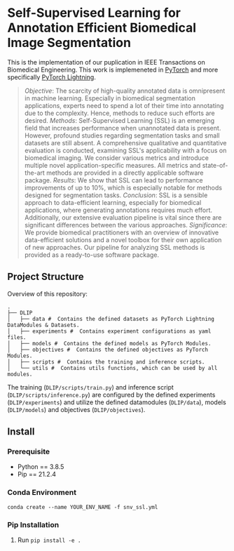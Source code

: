 # Self-Supervised Learning for Annotation Efficient Biomedical Image Segmentation

This is the implementation of our puplication in IEEE Transactions on Biomedical Engineering. This work is implemeneted in [PyTorch](https://pytorch.org/) and more specifically [PyTorch Lightning](https://www.pytorchlightning.ai/).


>*Objective*: The scarcity of high-quality annotated data is omnipresent in machine learning. Especially in biomedical segmentation applications, experts need to spend a lot of their time into annotating due to the complexity. Hence, methods to reduce such efforts are desired. *Methods*: Self-Supervised Learning (SSL) is an emerging field that increases performance when unannotated data is present. However, profound studies regarding segmentation tasks and small datasets are still absent. A comprehensive qualitative and quantitative evaluation is conducted, examining SSL's applicability with a focus on biomedical imaging. We consider various metrics and introduce multiple novel application-specific measures. All metrics and state-of-the-art methods are provided in a directly applicable software package. *Results*: We show that SSL can lead to performance improvements of up to 10\%, which is especially notable for methods designed for segmentation tasks. *Conclusion*: SSL is a sensible approach to data-efficient learning, especially for biomedical applications, where generating annotations requires much effort. Additionally, our extensive evaluation pipeline is vital since there are significant differences between the various approaches. *Significance*: We provide biomedical practitioners with an overview of innovative data-efficient solutions and a novel toolbox for their own application of new approaches. Our pipeline for analyzing SSL methods is provided as a ready-to-use software package.


## Project Structure
Overview of this repository:
```
.
├── DLIP
│   ├── data #  Contains the defined datasets as PyTorch Lightning DataModules & Datasets.   
│   ├── experiments #  Contains experiment configurations as yaml files.
│   ├── models #  Contains the defined models as PyTorch Modules.    
│   ├── objectives #  Contains the defined objectives as PyTorch Modules.
│   ├── scripts #  Contains the training and inference scripts.
│   └── utils #  Contains utils functions, which can be used by all modules.
```

The training (`DLIP/scripts/train.py`) and inference script (`DLIP/scripts/inference.py`) are configured by the defined experiments (`DLIP/experiments`) and  utilize the defined datamodules (`DLIP/data`), models (`DLIP/models`) and objectives (`DLIP/objectives`).

## Install
### Prerequisite
- Python == 3.8.5
- Pip == 21.2.4
### Conda Environment
`conda create --name YOUR_ENV_NAME -f snv_ssl.yml`
### Pip Installation
1. Run `pip install -e .`
